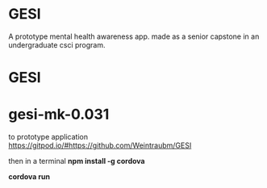 # GESI
A prototype mental health awareness app.
made as a senior capstone in an undergraduate csci program.
# GESI

# gesi-mk-0.031

to prototype application
https://gitpod.io/#https://github.com/Weintraubm/GESI

then in a terminal 
 **npm install -g cordova**

**cordova run**
